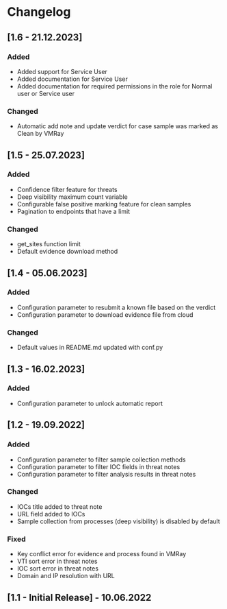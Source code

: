 # Changelog

## [1.6 - 21.12.2023]
### Added
- Added support for Service User
- Added documentation for Service User
- Added documentation for required permissions in the role for Normal user or Service user

### Changed
- Automatic add note and update verdict for case sample was marked as Clean by VMRay

## [1.5 - 25.07.2023]
### Added
- Confidence filter feature for threats
- Deep visibility maximum count variable
- Configurable false positive marking feature for clean samples
- Pagination to endpoints that have a limit

### Changed
- get_sites function limit
- Default evidence download method

## [1.4 - 05.06.2023]
### Added
- Configuration parameter to resubmit a known file based on the verdict
- Configuration parameter to download evidence file from cloud

### Changed
- Default values in README.md updated with conf.py

## [1.3 - 16.02.2023]
### Added
- Configuration parameter to unlock automatic report

## [1.2 - 19.09.2022]
### Added
- Configuration parameter to filter sample collection methods
- Configuration parameter to filter IOC fields in threat notes
- Configuration parameter to filter analysis results in threat notes

### Changed
- IOCs title added to threat note
- URL field added to IOCs
- Sample collection from processes (deep visibility) is disabled by default

### Fixed
- Key conflict error for evidence and process found in VMRay
- VTI sort error in threat notes
- IOC sort error in threat notes
- Domain and IP resolution with URL

## [1.1 - Initial Release] - 10.06.2022
